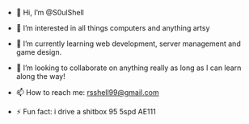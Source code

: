 - 👋 Hi, I’m @S0ulShell

- 👀 I’m interested in all things computers and anything artsy 
- 🌱 I’m currently learning web development, server management and game design. 
- 💞️ I’m looking to collaborate on anything really as long as I can learn along the way!
- 📫 How to reach me: rsshell99@gmail.com
- ⚡ Fun fact: i drive a shitbox 95 5spd AE111 

<!---
S0ulShell/S0ulShell is a ✨ special ✨ repository because its `README.md` (this file) appears on your GitHub profile.
You can click the Preview link to take a look at your changes.
--->
